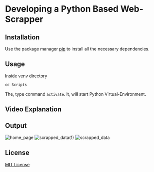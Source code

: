 # Developing a Python Based Web-Scrapper

## Installation

Use the package manager [pip](https://docs.python.org/3/installing/index.html) to install all the necessary dependencies.

## Usage

Inside venv directory
```python
cd Scripts
```
The, type command ```activate```. It, will start Python Virtual-Environment.

## Video Explanation
<!--<a href="https://drive.google.com/file/d/115-GShphXL6ho6iipifl19LqHgAXgbXV/view?usp=sharing">
<img src="https://github.com/aysh01/Login__Auth/assets/120012051/9b77d844-5b8f-48ee-a142-8e6a9f1c4332" alt="Image">
</a>-->

## Output
![home_page](https://github.com/aysh01/Web_Scrapper/assets/120012051/9ba04e72-6729-4ff1-9acd-c9a4a07843a5)
![scrapped_data(1)](https://github.com/aysh01/Web_Scrapper/assets/120012051/ae7af0ae-91e0-41c1-a653-81cd357b6bbd)
![scrapped_data](https://github.com/aysh01/Web_Scrapper/assets/120012051/f7a94596-5f1b-4922-931e-dacb5f19dc8a)


## License

[MIT License](https://github.com/aysh01/Web_Scrapper/blob/main/LICENSE)



